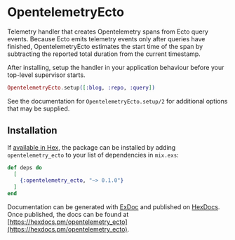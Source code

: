 # OpentelemetryEcto

Telemetry handler that creates Opentelemetry spans from Ecto query events. Because
Ecto emits telemetry events only after queries have finished, OpentelemetryEcto
estimates the start time of the span by subtracting the reported total duration
from the current timestamp.

After installing, setup the handler in your application behaviour before your
top-level supervisor starts.

```elixir
OpentelemetryEcto.setup([:blog, :repo, :query])
```

See the documentation for `OpentelemetryEcto.setup/2` for additional options that
may be supplied.

## Installation

If [available in Hex](https://hex.pm/docs/publish), the package can be installed
by adding `opentelemetry_ecto` to your list of dependencies in `mix.exs`:

```elixir
def deps do
  [
    {:opentelemetry_ecto, "~> 0.1.0"}
  ]
end
```

Documentation can be generated with [ExDoc](https://github.com/elixir-lang/ex_doc)
and published on [HexDocs](https://hexdocs.pm). Once published, the docs can
be found at [https://hexdocs.pm/opentelemetry_ecto](https://hexdocs.pm/opentelemetry_ecto).

